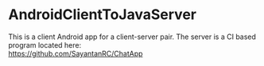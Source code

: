 # AndroidClientToJavaServer

This is a client Android app for a client-server pair. The server is a CI based program located here:  
https://github.com/SayantanRC/ChatApp  
